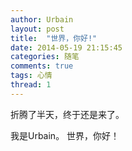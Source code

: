 ```yaml
---
author: Urbain
layout: post
title:  "世界，你好!"
date: 2014-05-19 21:15:45
categories: 随笔
comments: true
tags: 心情
thread: 1
---
```


折腾了半天，终于还是来了。

我是Urbain。
世界，你好！